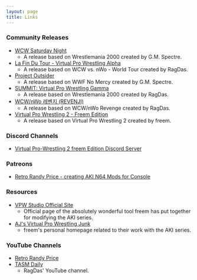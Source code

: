 ```yaml
---
layout: page
title: Links
---
```



### Community Releases

- [WCW Saturday Night](https://www.youtube.com/watch?v=K8s6xypj588)
  - A release based on Wrestlemania 2000 created by G.M. Spectre.
- [La Fin Du Tour - Virtual Pro Wrestling Alpha](https://vpw.ajworld.net/lfdt/)
  - A release based on WCW vs. nWo - World Tour created by RagDas.
- [Project Outsider](https://www.youtube.com/watch?v=tquuirULN8U)
  - A release based on WWF No Mercy created by G.M. Spectre.
- [SUMMIT: Virtual Pro Wrestling Gamma](https://vpw.ajworld.net/summit/)
  - A release based on Wrestlemania 2000 created by RagDas.
- [WCW/nWo 레벤지 (REVENJI)](https://vpw.ajworld.net/revenji/)
  - A release based on WCW/nWo Revenge created by RagDas.
- [Virtual Pro Wrestling 2 - Freem Edition](https://vpw.ajworld.net/vpw2freem/)
  - A release based on Virtual Pro Wrestling 2 created by freem.


### Discord Channels

- [Virtual Pro-Wrestling 2 freem Edition Discord Server](https://discord.gg/PRHVGb3)


### Patreons

- [Retro Randy Price - creating AKI N64 Mods for Console](https://www.patreon.com/AKI_ROMS)

### Resources

- [VPW Studio Official Site](https://vpw.ajworld.net/vpwstudio/)
  - Official page of the absolutely wonderful tool freem has put together for modifying the AKI series.
- [AJ's Virtual Pro Wrestling Junk](https://vpw.ajworld.net/)
  - freem's personal homepage related to their work with the AKI series.


### YouTube Channels

- [Retro Randy Price](https://www.youtube.com/channel/UC1SXvJLUoyYR1BePDq8CgGw)
- [TASM Daily](https://www.youtube.com/channel/UCkHyQwjd07UyOtqnD7sWfMw)
  - RagDas' YouTube channel.
